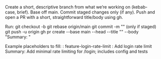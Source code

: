 Create a short, descriptive branch from what we’re working on (kebab-case, brief).
Base off main.
Commit staged changes only (if any).
Push and open a PR with a short, straightforward title/body using gh.

Run:
git checkout -b <short-descriptive-branch>
git rebase origin/main
git commit -m "<short title from current work>" (only if staged)
git push -u origin <branch>
gh pr create --base main --head <branch> --title "<short title>" --body "Summary: <one-liner>"

Example placeholders to fill:
<short-descriptive-branch>: feature-login-rate-limit
<short title>: Add login rate limit
Summary: Add minimal rate limiting for /login; includes config and tests